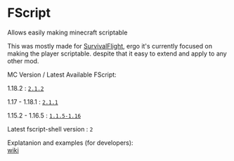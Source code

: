 # FScript

Allows easily making minecraft scriptable

This was mostly made for [SurvivalFlight](https://github.com/sfort/MC-SurvivalFlight),
ergo it's currently focused on making the player scriptable.
despite that it easy to extend and apply to any other mod.

MC Version / Latest Available FScript:

1.18.2          : [`2.1.2`](https://github.com/SFort/FScript/releases/tag/r2.1.2)

1.17   - 1.18.1 : [`2.1.1`](https://github.com/SFort/FScript/releases/tag/r2.1.1)

1.15.2 - 1.16.5 : [`1.1.5-1.16`](https://github.com/SFort/FScript/releases/tag/r1.1.5)

Latest fscript-shell version : `2`

Explatanion and examples (for developers):  
[wiki](https://github.com/SFort/FScript/wiki)

